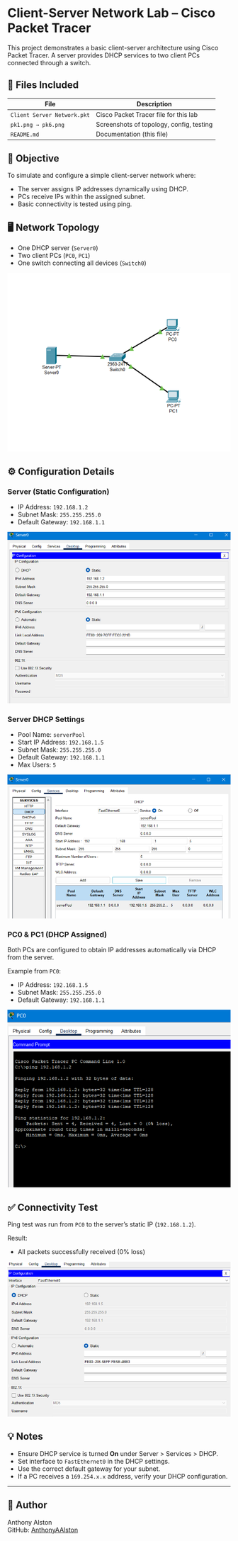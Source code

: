 # Client-Server Network Lab – Cisco Packet Tracer

This project demonstrates a basic client-server architecture using Cisco Packet Tracer. A server provides DHCP services to two client PCs connected through a switch.

## 📁 Files Included

| File                         | Description                                |
|------------------------------|--------------------------------------------|
| `Client Server Network.pkt`  | Cisco Packet Tracer file for this lab      |
| `pk1.png → pk6.png`          | Screenshots of topology, config, testing   |
| `README.md`                  | Documentation (this file)                  |

## 🧠 Objective

To simulate and configure a simple client-server network where:
- The server assigns IP addresses dynamically using DHCP.
- PCs receive IPs within the assigned subnet.
- Basic connectivity is tested using ping.

## 🖥️ Network Topology

- One DHCP server (`Server0`)
- Two client PCs (`PC0`, `PC1`)
- One switch connecting all devices (`Switch0`)

![Network Topology](pk1.png)

## ⚙️ Configuration Details

### Server (Static Configuration)
- IP Address: `192.168.1.2`
- Subnet Mask: `255.255.255.0`
- Default Gateway: `192.168.1.1`

![Server IP Setup](pk2.png)

### Server DHCP Settings
- Pool Name: `serverPool`
- Start IP Address: `192.168.1.5`
- Subnet Mask: `255.255.255.0`
- Default Gateway: `192.168.1.1`
- Max Users: `5`

![DHCP Config](pk3.png)

### PC0 & PC1 (DHCP Assigned)

Both PCs are configured to obtain IP addresses automatically via DHCP from the server.

Example from `PC0`:
- IP Address: `192.168.1.5`
- Subnet Mask: `255.255.255.0`
- Default Gateway: `192.168.1.1`

![PC IP](pk6.png)

## ✅ Connectivity Test

Ping test was run from `PC0` to the server’s static IP (`192.168.1.2`).

Result:
- All packets successfully received (0% loss)

![Ping Result](pk5.png)

## 💡 Notes

- Ensure DHCP service is turned **On** under Server > Services > DHCP.
- Set interface to `FastEthernet0` in the DHCP settings.
- Use the correct default gateway for your subnet.
- If a PC receives a `169.254.x.x` address, verify your DHCP configuration.

---

## 🔗 Author

Anthony Alston  
GitHub: [AnthonyAAlston](https://github.com/AnthonyAAlston)

